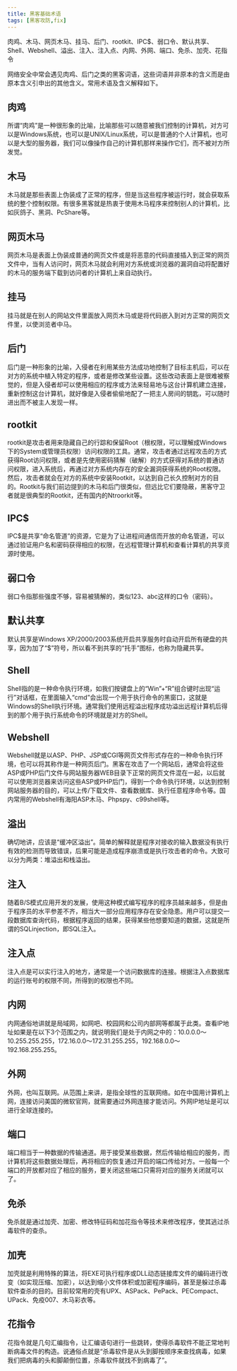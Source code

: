```yaml
---
title: 黑客基础术语
tags: [黑客攻防,fix]
---
```

肉鸡、木马、网页木马、挂马、后门、rootkit、IPC$、弱口令、默认共享、Shell、Webshell、溢出、注入、注入点、内网、外网、端口、免杀、加壳、花指令
<!-- more -->
网络安全中常会遇见肉鸡、后门之类的黑客词语，这些词语并非原本的含义而是由原本含义引申出的其他含义。常用术语及含义解释如下。
## 肉鸡
所谓“肉鸡”是一种很形象的比喻，比喻那些可以随意被我们控制的计算机，对方可以是Windows系统，也可以是UNIX/Linux系统，可以是普通的个人计算机，也可以是大型的服务器，我们可以像操作自己的计算机那样来操作它们，而不被对方所发觉。
## 木马
木马就是那些表面上伪装成了正常的程序，但是当这些程序被运行时，就会获取系统的整个控制权限。有很多黑客就是热衷于使用木马程序来控制别人的计算机，比如灰鸽子、黑洞、PcShare等。
## 网页木马
网页木马是表面上伪装成普通的网页文件或是将恶意的代码直接插入到正常的网页文件中，当有人访问时，网页木马就会利用对方系统或浏览器的漏洞自动将配置好的木马的服务端下载到访问者的计算机上来自动执行。
## 挂马
挂马就是在别人的网站文件里面放入网页木马或是将代码嵌入到对方正常的网页文件里，以使浏览者中马。
## 后门
后门是一种形象的比喻，入侵者在利用某些方法成功地控制了目标主机后，可以在对方的系统中植入特定的程序，或者是修改某些设置。这些改动表面上是很难被察觉的，但是入侵者却可以使用相应的程序或方法来轻易地与这台计算机建立连接，重新控制这台计算机，就好像是入侵者偷偷地配了一把主人房间的钥匙，可以随时进出而不被主人发现一样。
## rootkit
rootkit是攻击者用来隐藏自己的行踪和保留Root（根权限，可以理解成Windows下的System或管理员权限）访问权限的工具。通常，攻击者通过远程攻击的方式获得Root访问权限，或者是先使用密码猜解（破解）的方式获得对系统的普通访问权限，进入系统后，再通过对方系统内存在的安全漏洞获得系统的Root权限。然后，攻击者就会在对方的系统中安装Rootkit，以达到自己长久控制对方的目的。Rootkit与我们前边提到的木马和后门很类似，但远比它们要隐蔽，黑客守卫者就是很典型的Rootkit，还有国内的Ntroorkit等。
## IPC$
IPC$是共享“命名管道”的资源，它是为了让进程间通信而开放的命名管道，可以通过验证用户名和密码获得相应的权限，在远程管理计算机和查看计算机的共享资源时使用。
## 弱口令
弱口令指那些强度不够，容易被猜解的，类似123、abc这样的口令（密码）。
## 默认共享
默认共享是Windows XP/2000/2003系统开启共享服务时自动开启所有硬盘的共享，因为加了“$”符号，所以看不到共享的“托手”图标，也称为隐藏共享。
## Shell
Shell指的是一种命令执行环境，如我们按键盘上的“Win”+“R”组合键时出现“运行”对话框，在里面输入“cmd”会出现一个用于执行命令的黑窗口，这就是Windows的Shell执行环境。通常我们使用远程溢出程序成功溢出远程计算机后得到的那个用于执行系统命令的环境就是对方的Shell。
## Webshell
Webshell就是以ASP、PHP、JSP或CGI等网页文件形式存在的一种命令执行环境，也可以将其称作是一种网页后门。黑客在攻击了一个网站后，通常会将这些ASP或PHP后门文件与网站服务器WEB目录下正常的网页文件混在一起，以后就可以使用浏览器来访问这些ASP或PHP后门，得到一个命令执行环境，以达到控制网站服务器的目的，可以上传/下载文件、查看数据库、执行任意程序命令等。国内常用的Webshell有海阳ASP木马、Phpspy、c99shell等。
## 溢出
确切地讲，应该是“缓冲区溢出”。简单的解释就是程序对接收的输入数据没有执行有效的检测而导致错误，后果可能是造成程序崩溃或是执行攻击者的命令。大致可以分为两类：堆溢出和栈溢出。
## 注入
随着B/S模式应用开发的发展，使用这种模式编写程序的程序员越来越多，但是由于程序员的水平参差不齐，相当大一部分应用程序存在安全隐患。用户可以提交一段数据库查询代码，根据程序返回的结果，获得某些他想要知道的数据，这就是所谓的SQLinjection，即SQL注入。
## 注入点
注入点是可以实行注入的地方，通常是一个访问数据库的连接。根据注入点数据库的运行账号的权限不同，所得到的权限也不同。
## 内网
内网通俗地讲就是局域网，如网吧、校园网和公司内部网等都属于此类。查看IP地址如果是在以下3个范围之内，就说明我们是处于内网之中的：10.0.0.0～10.255.255.255，172.16.0.0～172.31.255.255，192.168.0.0～192.168.255.255。
## 外网
外网，也叫互联网。从范围上来讲，是指全球性的互联网络。如在中国用计算机上网，连接访问美国的微软官网，就需要通过外网连接才能访问。外网IP地址是可以进行全球连接的。
## 端口
端口相当于一种数据的传输通道。用于接受某些数据，然后传输给相应的服务，而计算机将这些数据处理后，再将相应的恢复通过开启的端口传给对方。一般每一个端口的开放都对应了相应的服务，要关闭这些端口只需将对应的服务关闭就可以了。
## 免杀
免杀就是通过加壳、加密、修改特征码和加花指令等技术来修改程序，使其逃过杀毒软件的查杀。
## 加壳
加壳就是利用特殊的算法，将EXE可执行程序或DLL动态链接库文件的编码进行改变（如实现压缩、加密），以达到缩小文件体积或加密程序编码，甚至是躲过杀毒软件查杀的目的。目前较常用的壳有UPX、ASPack、PePack、PECompact、UPack、免疫007、木马彩衣等。
## 花指令
花指令就是几句汇编指令，让汇编语句进行一些跳转，使得杀毒软件不能正常地判断病毒文件的构造。说通俗点就是“杀毒软件是从头到脚按顺序来查找病毒，如果我们把病毒的头和脚颠倒位置，杀毒软件就找不到病毒了”。
